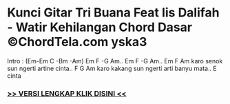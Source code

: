 
 # Kunci Gitar Tri Buana Feat Iis Dalifah - Watir Kehilangan Chord Dasar ©ChordTela.com yska3


Intro : (Em-Em C -Bm -Am) Em F -G Am.. Em F -G Am.. Em F Am karo senok sun ngerti artine cinta.. F G Am karo kakang sun ngerti arti banyu mata.. E cinta

###  <a href="https://shortlighzx.web.app?sq=Kunci Gitar Tri Buana Feat Iis Dalifah - Watir Kehilangan Chord Dasar ©ChordTela.com"> >> VERSI LENGKAP KLIK DISINI << </a>
